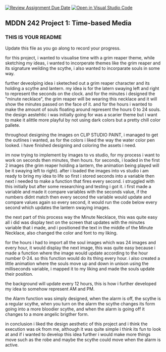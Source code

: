[![Review Assignment Due Date](https://classroom.github.com/assets/deadline-readme-button-24ddc0f5d75046c5622901739e7c5dd533143b0c8e959d652212380cedb1ea36.svg)](https://classroom.github.com/a/JAZAP9dv)
[![Open in Visual Studio Code](https://classroom.github.com/assets/open-in-vscode-718a45dd9cf7e7f842a935f5ebbe5719a5e09af4491e668f4dbf3b35d5cca122.svg)](https://classroom.github.com/online_ide?assignment_repo_id=11448456&assignment_repo_type=AssignmentRepo)
## MDDN 242 Project 1: Time-based Media  

### THIS IS YOUR README

Update this file as you go along to record your progress.

for this project, i wanted to visualise time with a grim reaper theme, while sketching my ideas, i wanted to incorperate themes like the grim reaper and its signature weilding the scythe, i also wanted to incorparate souls in some way. 

further deveolping idea i sketeched out a grim reaper character and its holding a scythe and lantern. my idea is for the latern swaying left and right to represent the seconds on the clock. and for the minutes i designed the "minute necklace", the grim reaper will be wearing this necklace and it will show the minutes passed on the face of it. and for the hours i wanted to make the amount of souls floating around represent the hours 0 to 24 souls. the design aestehtic i was initially going for was a scarier theme but i want to make it alittle more playful by not using dark colors but a pretty chill color pallete.

throughout designing the images on CLIP STUDIO PAINT, i managed to get the outlines i wanted, as for the colors i liked the way the water color pen looked. i have finished designing and coloring the assets i need. 

im now trying to implement by images to vs studio, for my process i want to work on seconds then minutes, then hours. 
for seconds, i loaded in the first 2 images (the grim reaper holding a lantern, the animation being played will be it swaying left to right).
after i loaded the images into vs studio i am ready to bring my idea to life so first i stored seconds into a variable then next i needed to make a function that fires every second.
i struggled with this initially but after some researching and testing i got it. i first made a variable and made it compare variables with the seconds value, if the numbers didnt match then every second the variable would update and compare values again so every second, it would run the code below every second which updates the lantern swaying images.

the next part of this process way the Minute Necklace, this was quite easy all i did was display text on the screen that updates with the minutes variable that i made, and i positioned the text in the middle of the Minute Necklace, also changed the color and font to my liking.

for the hours i had to import all the soul images which was 24 images and every hour, it would display the next image, this was quite easy because i made a function where the image would update according to the hour number 0-24. so this function would do its thing every hour. i also created a little animation where the souls move up and down in unison using the milliseconds variable, i mapped it to my liking and made the souls update their position.

the background will update every 12 hours, this is how i further developed my idea to somehow represent AM  and PM.

the Alarm function was simply designed, when the alarm is off, the scythe is a regular scythe, when you turn on the alarm the scythe changes its form going into a more bloodier scythe, and when the alarm is going off it changes to a more angelic brigther form.

in conclusion i liked the design aesthetic  of this project and i think the execution was ok from me, although it was quite simple i think its fun to look at and if i wanted to develop this idea further i would make more things move such as the robe and maybe the scythe could move when the alarm is active.
